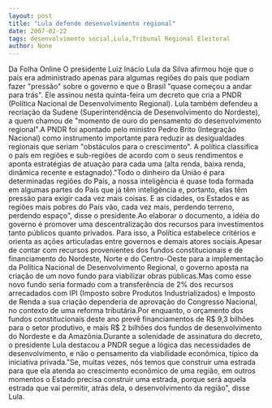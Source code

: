 ```yaml
---
layout: post
title: "Lula defende desenvolvimento regional"
date: 2007-02-22
tags: desenvolvimento social,Lula,Tribunal Regional Eleitoral
author: None
---
```

Da Folha Online
O presidente Luiz Inácio Lula da Silva afirmou hoje que o país era administrado apenas para algumas regiões do país que podiam fazer \"pressão\" sobre o governo e que o Brasil \"quase começou a andar para trás\". Ele assinou nesta quinta-feira um decreto que cria a PNDR (Política Nacional de Desenvolvimento Regional). Lula também defendeu a recriação da Sudene (Superintendência de Desenvolvimento do Nordeste), a quem chamou de \"momento de ouro do pensamento do desenvolvimento regional\".A PNDR foi apontado pelo ministro Pedro Brito (Integração Nacional) como instrumento importante para reduzir as desigualdades regionais que seriam \"obstáculos para o crescimento\". A política classifica o país em regiões e sub-regiões de acordo com o seus rendimentos e aponta estratégias de atuação para cada uma (alta renda, baixa renda, dinâmica recente e estagnado).\"Todo o dinheiro da União é para determinadas regiões do País, a nossa inteligência é quase toda formada em algumas partes do País que já têm inteligência e, portanto, elas têm pressão para exigir cada vez mais coisas. E as cidades, os Estados e as regiões mais pobres do País vão, cada vez mais, perdendo terreno, perdendo espaço\", disse o presidente.Ao elaborar o documento, a idéia do governo é promover uma descentralização dos recursos para investimentos tanto públicos quanto privados. Para isso, a Política estabelece critérios e orienta as ações articuladas entre governos e demais atores sociais.Apesar de contar com recursos provenientes dos fundos constitucionais e de financiamento do Nordeste, Norte e do Centro-Oeste para a implementação da Política Nacional de Desenvolvimento Regional, o governo aposta na criação de um novo fundo para viabilizar obras públicas.Mas como esse novo fundo seria formado com a transferência de 2% dos recursos arrecadados com IPI (Imposto sobre Produtos Industrializados) e Imposto de Renda a sua criação dependeria de aprovação do Congresso Nacional, no contexto de uma reforma tributária.Por enquanto, o orçamento dos fundos constitucionais deste ano prevê financiamentos de R$ 9,3 bilhões para o setor produtivo, e mais R$ 2 bilhões dos fundos de desenvolvimento do Nordeste e da Amazônia.Durante a solenidade de assinatura do decreto, o presidente Lula destacou a PNDR segue a lógica das necessidades de desenvolvimento, e não o pensamento da viabilidade econômica, típico da iniciativa privada.\"Se, muitas vezes, nós temos que construir uma estrada para que ela atenda ao crescimento econômico de uma região, em outros momentos o Estado precisa construir uma estrada, porque será aquela estrada que vai permitir, atrás dela, o desenvolvimento da região\", disse Lula. 